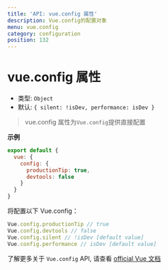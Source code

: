 ```yaml
---
title: 'API: vue.config 属性'
description: Vue.config的配置对象
menu: vue.config
category: configuration
position: 132
---
```


# vue.config 属性

- 类型: `Object`
- 默认: `{ silent: !isDev, performance: isDev }`

> vue.config 属性为`Vue.config`提供直接配置

**示例**

```js
export default {
  vue: {
    config: {
      productionTip: true,
      devtools: false
    }
  }
}
```

将配置以下 Vue.config：

```js
Vue.config.productionTip // true
Vue.config.devtools // false
Vue.config.silent // !isDev [default value]
Vue.config.performance // isDev [default value]
```

了解更多关于 `Vue.config` API, 请查看 [official Vue 文档](https://vuejs.org/v2/api/#Global-Config)
